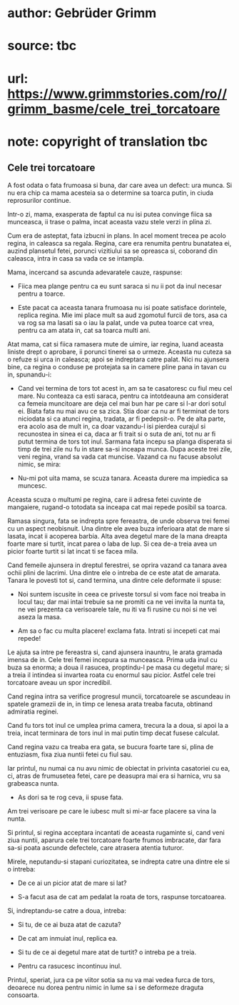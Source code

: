 # author: Gebrüder Grimm
# source: tbc
# url: https://www.grimmstories.com/ro//grimm_basme/cele_trei_torcatoare
# note: copyright of translation tbc

## Cele trei torcatoare 

A fost odata o fata frumoasa si buna, dar care avea un defect: ura
munca. Si nu era chip ca mama acesteia sa o determine sa toarca putin,
in ciuda reprosurilor continue.

Intr-o zi, mama, exasperata de faptul ca nu isi putea convinge fiica sa
munceasca, ii trase o palma, incat aceasta vazu stele verzi in plina zi.

Cum era de asteptat, fata izbucni in plans. In acel moment trecea pe
acolo regina, in caleasca sa regala. Regina, care era renumita pentru
bunatatea ei, auzind plansetul fetei, porunci vizitiului sa se opreasca
si, coborand din caleasca, intra in casa sa vada ce se intampla.

Mama, incercand sa ascunda adevaratele cauze, raspunse:

- Fiica mea plange pentru ca eu sunt saraca si nu ii pot da inul
necesar pentru a toarce.

- Este pacat ca aceasta tanara frumoasa nu isi poate satisface
dorintele, replica regina. Mie imi place mult sa aud zgomotul furcii de
tors, asa ca va rog sa ma lasati sa o iau la palat, unde va putea toarce
cat vrea, pentru ca am atata in, cat sa toarca multi ani.

Atat mama, cat si fiica ramasera mute de uimire, iar regina, luand
aceasta liniste drept o aprobare, ii porunci tinerei sa o urmeze.
Aceasta nu cuteza sa o refuze si urca in caleasca; apoi se indreptara
catre palat. Nici nu ajunsera bine, ca regina o conduse pe protejata sa
in camere pline pana in tavan cu in, spunandu-i:

- Cand vei termina de tors tot acest in, am sa te casatoresc cu fiul
meu cel mare. Nu conteaza ca esti saraca, pentru ca intotdeauna am
considerat ca femeia muncitoare are deja cel mai bun har pe care si l-ar
dori sotul ei. Biata fata nu mai avu ce sa zica. Stia doar ca nu ar fi
terminat de tors niciodata si ca atunci regina, tradata, ar fi
pedepsit-o. Pe de alta parte, era acolo asa de mult in, ca doar
vazandu-l isi pierdea curajul si recunostea in sinea ei ca, daca ar fi
trait si o suta de ani, tot nu ar fi putut termina de tors tot inul.
Sarmana fata incepu sa planga disperata si timp de trei zile nu fu in
stare sa-si inceapa munca. Dupa aceste trei zile, veni regina, vrand sa
vada cat muncise. Vazand ca nu facuse absolut nimic, se mira:

- Nu-mi pot uita mama, se scuza tanara. Aceasta durere ma impiedica sa
muncesc.

Aceasta scuza o multumi pe regina, care ii adresa fetei cuvinte de
mangaiere, rugand-o totodata sa inceapa cat mai repede posibil sa
toarca.

Ramasa singura, fata se indrepta spre fereastra, de unde observa trei
femei cu un aspect neobisnuit. Una dintre ele avea buza inferioara atat
de mare si lasata, incat ii acoperea barbia. Alta avea degetul mare de
la mana dreapta foarte mare si turtit, incat parea o laba de lup. Si cea
de-a treia avea un picior foarte turtit si lat incat ti se facea mila.

Cand femeile ajunsera in dreptul ferestrei, se oprira vazand ca tanara
avea ochii plini de lacrimi. Una dintre ele o intreba de ce este atat de
amarata. Tanara le povesti tot si, cand termina, una dintre cele
deformate ii spuse:

- Noi suntem iscusite in ceea ce priveste torsul si vom face noi treaba
in locul tau; dar mai intai trebuie sa ne promiti ca ne vei invita la
nunta ta, ne vei prezenta ca verisoarele tale, nu iti va fi rusine cu
noi si ne vei aseza la masa.

- Am sa o fac cu multa placere! exclama fata. Intrati si incepeti cat
mai repede!

Le ajuta sa intre pe fereastra si, cand ajunsera inauntru, le arata
gramada imensa de in. Cele trei femei incepura sa munceasca. Prima uda
inul cu buza sa enorma; a doua il rasucea, proptindu-l pe masa cu
degetul mare; si a treia il intindea si invartea roata cu enormul sau
picior. Astfel cele trei torcatoare aveau un spor incredibil.

Cand regina intra sa verifice progresul muncii, torcatoarele se
ascundeau in spatele gramezii de in, in timp ce lenesa arata treaba
facuta, obtinand admiratia reginei.

Cand fu tors tot inul ce umplea prima camera, trecura la a doua, si apoi
la a treia, incat terminara de tors inul in mai putin timp decat fusese
calculat.

Cand regina vazu ca treaba era gata, se bucura foarte tare si, plina de
entuziasm, fixa ziua nuntii fetei cu fiul sau.

Iar printul, nu numai ca nu avu nimic de obiectat in privinta casatoriei
cu ea, ci, atras de frumusetea fetei, care pe deasupra mai era si
harnica, vru sa grabeasca nunta.

- As dori sa te rog ceva, ii spuse fata.

Am trei verisoare pe care le iubesc mult si mi-ar face placere sa vina
la nunta.

Si printul, si regina acceptara incantati de aceasta rugaminte si, cand
veni ziua nuntii, aparura cele trei torcatoare foarte frumos imbracate,
dar fara sa-si poata ascunde defectele, care atrasera atentia tuturor.

Mirele, neputandu-si stapani curiozitatea, se indrepta catre una dintre
ele si o intreba:

- De ce ai un picior atat de mare si lat?

- S-a facut asa de cat am pedalat la roata de tors, raspunse
torcatoarea.

Si, indreptandu-se catre a doua, intreba:

- Si tu, de ce ai buza atat de cazuta?

- De cat am inmuiat inul, replica ea.

- Si tu de ce ai degetul mare atat de turtit? o intreba pe a treia.

- Pentru ca rasucesc incontinuu inul.

Printul, speriat, jura ca pe viitor sotia sa nu va mai vedea furca de
tors, deoarece nu dorea pentru nimic in lume sa i se deformeze draguta
consoarta.
